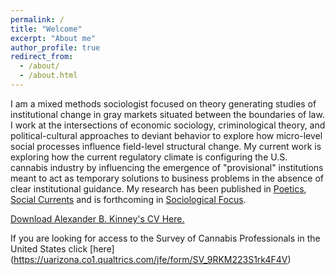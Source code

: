 ```yaml
---
permalink: /
title: "Welcome"
excerpt: "About me"
author_profile: true
redirect_from: 
  - /about/
  - /about.html
---
```


I am a mixed methods sociologist focused on theory generating studies of institutional change in gray markets situated between the boundaries of law. I work at the intersections of economic sociology, criminological theory, and political-cultural approaches to deviant behavior to explore how micro-level social processes influence field-level structural change. My current work is exploring how the current regulatory climate is configuring the U.S. cannabis industry by influencing the emergence of "provisional" institutions meant to act as temporary solutions to business problems in the absence of clear institutional guidance. My research has been published in [Poetics](https://doi.org/10.1016/j.poetic.2018.05.001), [Social Currents](https://journals.sagepub.com/doi/full/10.1177/2329496519880314) and is forthcoming in [Sociological Focus](https://www.tandfonline.com/toc/usfo20/current).

[Download Alexander B. Kinney's CV Here.](https://www.alexanderkinney.com/files/CV19.pdf)

If you are looking for access to the Survey of Cannabis Professionals in the United States click [here] (https://uarizona.co1.qualtrics.com/jfe/form/SV_9RKM223S1rk4F4V)

